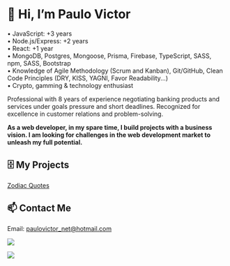 # 👋 Hi, I’m Paulo Victor

• JavaScript: +3 years <br/>
• Node.js/Express: +2 years <br/>
• React: +1 year <br/>
• MongoDB, Postgres, Mongoose, Prisma, Firebase, TypeScript, SASS, npm, SASS, Bootstrap <br/>
• Knowledge of Agile Methodology (Scrum and Kanban), Git/GitHub, Clean Code Principles (DRY, KISS, YAGNI, Favor Readability...) <br/>
• Crypto, gamming & technology enthusiast <br/>

Professional with 8 years of experience negotiating banking products and services under goals pressure and short deadlines. Recognized for excellence in customer relations and problem-solving.

**As a web developer, in my spare time, I build projects with a business vision. I am looking for challenges in the web development market to unleash my full potential.**

## :file_cabinet: My Projects

[Zodiac Quotes](https://github.com/pvictorpv/zodiac-quotes)

## 📫 Contact Me

Email: paulovictor_net@hotmail.com

<a href="https://www.linkedin.com/in/paulo-victor-silveira-de-oliveira-2b7953114/"><img src="https://img.shields.io/badge/LinkedIn-0077B5?style=for-the-badge&logo=linkedin&logoColor=white"/></a>

<a href="https://www.instagram.com/pvictorpv/"><img src="https://img.shields.io/badge/Instagram-E4405F?style=for-the-badge&logo=instagram&logoColor=white"/></a>

<!---
pvictorpv/pvictorpv is a ✨ special ✨ repository because its `README.md` (this file) appears on your GitHub profile.
You can click the Preview link to take a look at your changes.
--->
